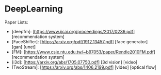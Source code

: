 # DeepLearning
Paper Lists:

+ [deepfm]: [https://www.ijcai.org/proceedings/2017/0239.pdf] [recommendation system]
+ [FaceShifter]: [https://arxiv.org/pdf/1912.13457.pdf] [face generator] [gan] [unet]
+ [FM]: [https://www.csie.ntu.edu.tw/~b97053/paper/Rendle2010FM.pdf] [recommendation system]
+ [i3d]: [https://arxiv.org/abs/1705.07750.pdf] [3d vision] [video]
+ [TwoStream]: [https://arxiv.org/abs/1406.2199.pdf] [video] [optical flow]